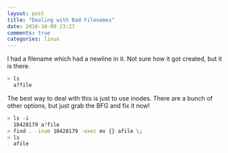 ```yaml
---
layout: post
title: "Dealing with Bad Filenames"
date: 2016-10-09 23:27
comments: true
categories: linux 
---
```

I had a filename which had a newline in it. Not sure how it got created,
but it is there.

<!-- more -->
```bash
> ls
  a?file 
```

The best way to deal with this is just to use inodes.  There are a bunch of 
other options, but just grab the BFG and fix it now!

```bash
> ls -i
  10428179 a?file
> find . -inum 10428179 -exec mv {} afile \;
> ls
  afile
```
<!-- see https://github.com/Shopify/liquid/wiki/Liquid-for-Designers for stuff 
# H1
## H2
[I'm an inline-style link](https://www.google.com)
![alt text](https://github.com/adam-p/markdown-here/raw/master/src/common/images/icon48.png 'Logo Title Text 1')
```javascript
var s = 'JavaScript syntax highlighting';
alert(s);
```
   * an unordered list item (note a newline is required before the list begins)
   1. an ordered list item
| Tables        | Are           | Cool  |
| ------------- |:-------------:| -----:|
| col 3 is      | right-aligned | $1600 |
-->
